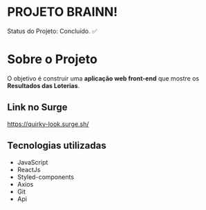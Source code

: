 # PROJETO BRAINN!

Status do Projeto: Concluído. ✅

# Sobre o Projeto

O objetivo é construir uma **aplicação web front-end** que mostre os **Resultados das Loterias**.


## Link no Surge

https://quirky-look.surge.sh/

## Tecnologias utilizadas

-   JavaScript
-   ReactJs
-   Styled-components
-   Axios
-   Git
-   Api